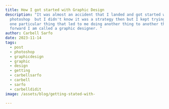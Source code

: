 ```yaml
---
title: How I got started with Graphic Design
description: "It was almost an accident that I landed and got started with
  photoshop  but I didn't know it was a strategy then but I kept trying to do
  one particular thing that led to me doing another thing to another thing; fast
  forward I am called a graphic designer. "
author: Carbell Sarfo
date: 2023-11-14
tags:
  - post
  - photoshop
  - graphicdesign
  - graphic
  - design
  - getting
  - carbellsarfo
  - carbell
  - sarfo
  - carbelldidit
image: /assets/blog/getting-stated-with-

---
```


